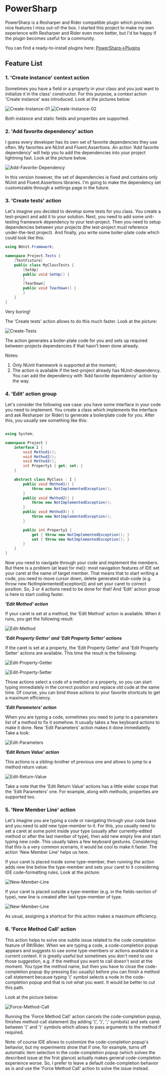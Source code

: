 # PowerSharp

PowerSharp is a Resharper and Rider compatible plugin which provides nice features I miss out-of-the box. I started this project to make my own experience with Resharper and Rider even more better, but I'd be happy if the plugin becomes useful for a community.

You can find a ready-to-install plugins here: [PowerSharp->Plugins](https://github.com/DmitryStrakhov/PowerSharp/tree/main/Plugins)


## Feature List

### 1. 'Create instance' context action

Sometimes you have a field or a property in your class and you just want to initialize it in the class' constructor. For this purpose, a context action 'Create instance' was introduced. Look at the pictures below:

![Create-Instance-01](https://github.com/DmitryStrakhov/PowerSharp/blob/main/ReadMe-Images/Create-Instance-01.png)
![Create-Instance-02](https://github.com/DmitryStrakhov/PowerSharp/blob/main/ReadMe-Images/Create-Instance-02.png)

Both instance and static fields and properties are supported.

### 2. 'Add favorite dependency' action

I guess every developer has its own set of favorite dependencies they use often. My favorites are NUnit and Fluent.Assertions. An action 'Add favorite dependency' will help you to add the dependencies into your project lightning fast. Look at the picture below.

![Add-Favorite-Dependency](https://github.com/DmitryStrakhov/PowerSharp/blob/main/ReadMe-Images/Add-Favorite-Dependency.png)

In this version however, the set of dependencies is fixed and contains only NUnit and Fluent.Assertions libraries. I'm going to make the dependency set customizable through a settings page in the future.

### 3. 'Create tests' action

Let's imagine you decided to develop some tests for you class. You create a test-project and add it to your solution. Next, you need to add some unit-testing framework dependency to your test-project. Then you need to setup dependencies between your projects (the test-project must reference under-the-test project). And finally, you write some boiler-plate code which could look like this:

```csharp
using NUnit.Framework;

namespace Project.Tests {
    [TestFixture]
    public class MyClassTests {
        [SetUp]
        public void SetUp() {
        }
        [TearDown]
        public void TearDown() {
        }
    }
}
```
Very boring!

The 'Create tests' action allows to do this much faster. Look at the picture:

![Create-Tests](https://github.com/DmitryStrakhov/PowerSharp/blob/main/ReadMe-Images/Create-Tests.png)

The action generates a boiler-plate code for you and sets up required between-projects dependencies if that hasn't been done already.

Notes:
1. Only NUnit framework is supported at the moment;
2. The action is available if the test-project already has NUnit-dependency. You can add the dependency with 'Add favorite dependency' action by the way.

### 4. 'Edit' action group

Let's consider the following use case: you have some interface in your code you need to implement. You create a class which implements the interface and ask Resharper (or Rider) to generate a boilerplate code for you. After this, you usually see something like this:

```csharp

using System;

namespace Project {
    interface I {
        void Method1();
        void Method2();
        void Method3();
        int Property1 { get; set; }
    }

    abstract class MyClass : I {
        public void Method1() {
            throw new NotImplementedException();
        }
        public void Method2() {
            throw new NotImplementedException();
        }
        public void Method3() {
            throw new NotImplementedException();
        }

        public int Property1 {
            get { throw new NotImplementedException(); }
            set { throw new NotImplementedException(); }
        }
    }
}
```

Now you need to navigate through your code and implement the members. But there is a problem (at least for me)): most navigation features of IDE set your caret at the name of target member. That means that to start writing a code, you need to move cursor down, delete generated stub-code (e.g. throw new NotImplementedException()) and set your caret to correct position. So, 3 or 4 actions need to be done for that! And 'Edit' action group is here to start coding faster.

***'Edit Method' action***

If your caret is set at a method, the 'Edit Method' action is available. When it runs, you get the following result:

![Edit-Method](https://github.com/DmitryStrakhov/PowerSharp/blob/main/ReadMe-Images/Edit-Method.png)


***'Edit Property Getter' and 'Edit Property Setter' actions***

If the caret is set at a property, the 'Edit Property Getter' and 'Edit Property Setter' actions are available. This time the result is the following:

![Edit-Property-Getter](https://github.com/DmitryStrakhov/PowerSharp/blob/main/ReadMe-Images/Edit-Property-Getter.png)

![Edit-Property-Setter](https://github.com/DmitryStrakhov/PowerSharp/blob/main/ReadMe-Images/Edit-Property-Setter.png)

Those actions select a code of a method or a property, so you can start typing immediately in the correct position and replace old code at the same time. Of course, you can bind those actions to your favorite shortcuts to get a maximum efficiency.

***'Edit Parameters' action***

When you are typing a code, sometimes you need to jump to a parameters list of a method to fix it somehow. It usually takes a few keyboard actions to make it done. New 'Edit Parameters' action makes it done immediatelly. Take a look:

![Edit-Parameters](https://github.com/DmitryStrakhov/PowerSharp/blob/main/ReadMe-Images/Edit-Parameters.png)

***'Edit Return Value' action***

This actions is a sibling-brother of previous one and allows to jump to a method return value:

![Edit-Return-Value](https://github.com/DmitryStrakhov/PowerSharp/blob/main/ReadMe-Images/Edit-Return-Value.png)

Take a note that the 'Edit Return Value' actions has a little wider scope that the 'Edit Parameters' one. For example, along with methods, properties are supported too.

### 5. 'New Member Line' action

Let's imagine you are typing a code or navigating through your code base and you need to add new type-member to it. For this, you usually need to set a caret at some point inside your type (usually after currently-edited method or after the last member of type), then add new empty line and start typing new code. This usually takes a few keyboard gestures. Considering that this is a very common scenario, it would be cool to make it faster. The action 'New Member Line' helps us here.

If your caret is placed inside some type-member, then running the action adds new line below the type-member and sets your caret to it considering IDE code-formatting rules. Look at the picture:

![New-Member-Line](https://github.com/DmitryStrakhov/PowerSharp/blob/main/ReadMe-Images/New-Member-Line-01.png)

If your caret is placed outside a type-member (e.g. in the fields-section of type), new line is created after last type-member of type.

![New-Member-Line](https://github.com/DmitryStrakhov/PowerSharp/blob/main/ReadMe-Images/New-Member-Line-02.png)

As usual, assigning a shortcut for this action makes a maximum efficiency.

### 6. 'Force Method Call' action

This action helps to solve one subtle issue related to the code completion feature of R#/Rider. When we are typing a code, a code-completion popup appears and suggests to use some type-members or actions available in a current context. It is greatly useful but sometimes you don't need to use those suggestion, e.g. if the method you want to call doesn't exist at the moment. You type the method name, but then you have to close the code-completion popup (by pressing Esc usually) before you can finish a method call statement because typing '(' symbol selects a node in the code-completion popup and that is not what you want. It would be better to cut this path.

Look at the picture below:

![Force-Method-Call](https://github.com/DmitryStrakhov/PowerSharp/blob/main/ReadMe-Images/Force-Method-Call.png)

Running the 'Force Method Call' action cancels the code-completion popup, finishes method-call statement (by adding '(', ')', ';' symbols) and sets caret between '(' and ')' symbols which allows to pass arguments to the method if required.

Note: of course IDE allows to customize the code-completion popup's behavior, but my experiments show that if one, for example, turns off automatic item selection in the code-completion popup (which solves the described issue at the first glance) actually makes general code-completion experience worse. So, I prefer to leave a default code-completion behavior as is and use the 'Force Method Call' action to solve the issue instead.
